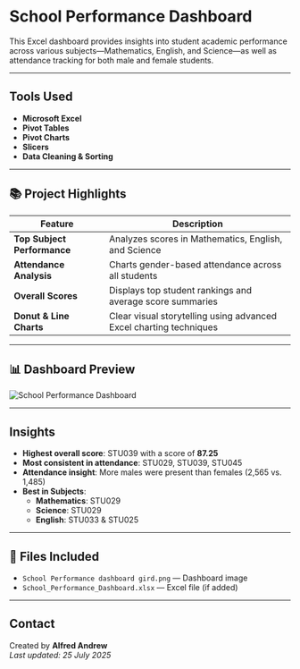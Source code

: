 # School Performance Dashboard

This Excel dashboard provides insights into student academic performance across various subjects—Mathematics, English, and Science—as well as attendance tracking for both male and female students.

---

## Tools Used

- **Microsoft Excel**
- **Pivot Tables**
- **Pivot Charts**
- **Slicers**
- **Data Cleaning & Sorting**

---

## 📚 Project Highlights

| Feature                        | Description                                                          |
|-------------------------------|----------------------------------------------------------------------|
| **Top Subject Performance**   | Analyzes scores in Mathematics, English, and Science                 |
| **Attendance Analysis**       | Charts gender-based attendance across all students                   |
| **Overall Scores**            | Displays top student rankings and average score summaries            |
| **Donut & Line Charts**       | Clear visual storytelling using advanced Excel charting techniques   |

---

## 📊 Dashboard Preview

![School Performance Dashboard](./School%20Performance%20dashboard%20gird.png)

---

## Insights

- **Highest overall score**: STU039 with a score of **87.25**
- **Most consistent in attendance**: STU029, STU039, STU045
- **Attendance insight**: More males were present than females (2,565 vs. 1,485)
- **Best in Subjects**:
  - **Mathematics**: STU029
  - **Science**: STU029
  - **English**: STU033 & STU025

---

## 📁 Files Included

- `School Performance dashboard gird.png` — Dashboard image
- `School_Performance_Dashboard.xlsx` — Excel file (if added)

---

## Contact

Created by **Alfred Andrew**  
_Last updated: 25 July 2025_


